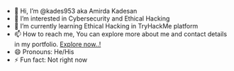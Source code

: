 - 👋 Hi, I’m @kades953 aka Amirda Kadesan
- 👀 I’m interested in Cybersecurity and Ethical Hacking
- 🌱 I’m currently learning Ethical Hacking in TryHackMe platform
- 📫 How to reach me, You can explore more about me and contact details in my portfolio. [Explore now..!](https://amirdakadesan.vercel.app)
- 😄 Pronouns: He/His
- ⚡ Fun fact: Not right now

<!---
kades953/kades953 is a ✨ special ✨ repository because its `README.md` (this file) appears on your GitHub profile.
You can click the Preview link to take a look at your changes.
--->

